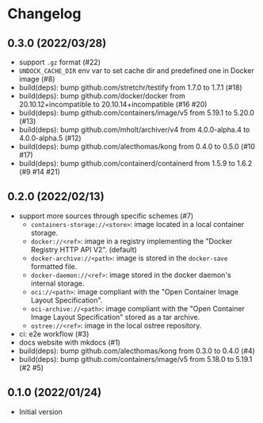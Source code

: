 # Changelog

## 0.3.0 (2022/03/28)

* support `.gz` format (#22)
* `UNDOCK_CACHE_DIR` env var to set cache dir and predefined one in Docker image (#8)
* build(deps): bump github.com/stretchr/testify from 1.7.0 to 1.7.1 (#18)
* build(deps): bump github.com/docker/docker from 20.10.12+incompatible to 20.10.14+incompatible (#16 #20)
* build(deps): bump github.com/containers/image/v5 from 5.19.1 to 5.20.0 (#13)
* build(deps): bump github.com/mholt/archiver/v4 from 4.0.0-alpha.4 to 4.0.0-alpha.5 (#12)
* build(deps): bump github.com/alecthomas/kong from 0.4.0 to 0.5.0 (#10 #17)
* build(deps): bump github.com/containerd/containerd from 1.5.9 to 1.6.2 (#9 #14 #21)

## 0.2.0 (2022/02/13)

* support more sources through specific schemes (#7)
    * `containers-storage://<store>`: image located in a local container storage.
    * `docker://<ref>`: image in a registry implementing the "Docker Registry HTTP API V2". (default)
    * `docker-archive://<path>`: image is stored in the `docker-save` formatted file.
    * `docker-daemon://<ref>`: image stored in the docker daemon's internal storage.
    * `oci://<path>`: image compliant with the "Open Container Image Layout Specification".
    * `oci-archive://<path>`: image compliant with the "Open Container Image Layout Specification" stored as a tar archive.
    * `ostree://<ref>`: image in the local ostree repository.
* ci: e2e workflow (#3)
* docs website with mkdocs (#1)
* build(deps): bump github.com/alecthomas/kong from 0.3.0 to 0.4.0 (#4)
* build(deps): bump github.com/containers/image/v5 from 5.18.0 to 5.19.1 (#2 #5)

## 0.1.0 (2022/01/24)

* Initial version
